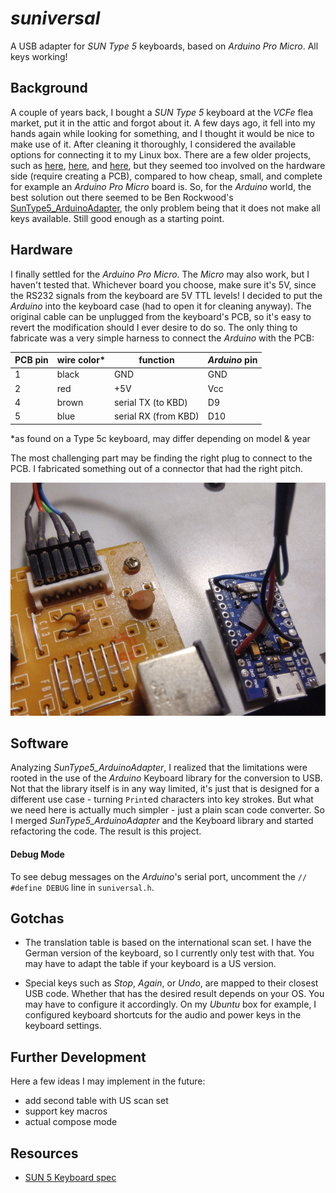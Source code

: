 
# *suniversal*

A USB adapter for *SUN Type 5* keyboards, based on *Arduino Pro Micro*. All keys working!


## Background
A couple of years back, I bought a *SUN Type 5* keyboard at the *VCFe* flea market, put it in the attic and forgot about it. A few days ago, it fell into my hands again while looking for something, and I thought it would be nice to make use of it. After cleaning it thoroughly, I considered the available options for connecting it to my Linux box. There are a few older projects, such as [here](http://ezhid.sourceforge.net/sunkbd.html), [here](http://snafu.priv.at/mystuff/sunkbd.html), and [here](http://kentie.net/article/sunkbd/), but they seemed too involved on the hardware side (require creating a PCB), compared to how cheap, small, and complete for example an *Arduino Pro Micro* board is. So, for the *Arduino* world, the best solution out there seemed to be Ben Rockwood's [SunType5_ArduinoAdapter](https://github.com/benr/SunType5_ArduinoAdapter), the only problem being that it does not make all keys available. Still good enough as a starting point.


## Hardware
I finally settled for the *Arduino Pro Micro*. The *Micro* may also work, but I haven't tested that. Whichever board you choose, make sure it's 5V, since the RS232 signals from the keyboard are 5V TTL levels! I decided to put the *Arduino* into the keyboard case (had to open it for cleaning anyway). The original cable can be unplugged from the keyboard's PCB, so it's easy to revert the modification should I ever desire to do so. The only thing to fabricate was a very simple harness to connect the *Arduino* with the PCB:

| PCB pin | wire color* | function   | *Arduino* pin  |
|---------|-------------|------------|----------------|
|     1   |    black    |   GND      |      GND       |
|     2   |    red      |   +5V      |      Vcc       |
|     4   |    brown    |  serial TX (to KBD)   | D9  |
|     5   |    blue     |  serial RX (from KBD) | D10 |

*as found on a Type 5c keyboard, may differ depending on model & year

The most challenging part may be finding the right plug to connect to the PCB. I fabricated something out of a connector that had the right pitch.

![connector](connector.jpg)


## Software

Analyzing *SunType5_ArduinoAdapter*, I realized that the limitations were rooted in the use of the *Arduino* Keyboard library for the conversion to USB. Not that the library itself is in any way limited, it's just that is designed for a different use case - turning `Print`ed characters into key strokes. But what we need here is actually much simpler - just a plain scan code converter. So I merged *SunType5_ArduinoAdapter* and the Keyboard library and started refactoring the code. The result is this project.

#### Debug Mode
To see debug messages on the *Arduino*'s serial port, uncomment the `// #define DEBUG` line in `suniversal.h`.


## Gotchas

- The translation table is based on the international scan set. I have the German version of the keyboard, so I currently only test with that. You may have to adapt the table if your keyboard is a US version.

- Special keys such as *Stop*, *Again*, or *Undo*, are mapped to their closest USB code. Whether that has the desired result depends on your OS. You may have to configure it accordingly. On my *Ubuntu* box for example, I configured keyboard shortcuts for the audio and power keys in the keyboard settings.


## Further Development

Here a few ideas I may implement in the future:

- add second table with US scan set
- support key macros
- actual compose mode


## Resources

- [SUN 5 Keyboard spec](http://sparc.org/wp-content/uploads/2014/01/KBD.pdf.gz)
